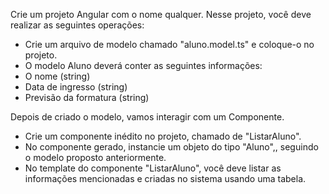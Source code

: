 Crie um projeto Angular com o nome qualquer. Nesse projeto, você deve realizar as seguintes operações:

- Crie um arquivo de modelo chamado "aluno.model.ts" e coloque-o no projeto.
- O modelo Aluno deverá conter as seguintes informações:
- O nome (string)
- Data de ingresso (string)
- Previsão da formatura (string)

Depois de criado o modelo, vamos interagir com um Componente.

- Crie um componente inédito no projeto, chamado de "ListarAluno".
- No componente gerado, instancie um objeto do tipo "Aluno",, seguindo o modelo proposto anteriormente.
- No template do componente "ListarAluno", você deve listar as informações mencionadas e criadas no sistema usando uma tabela.

